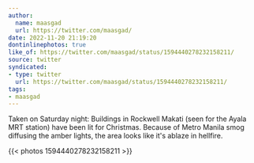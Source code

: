 ```yaml
---
author:
  name: maasgad
  url: https://twitter.com/maasgad/
date: 2022-11-20 21:19:20
dontinlinephotos: true
like_of: https://twitter.com/maasgad/status/1594440278232158211/
source: twitter
syndicated:
- type: twitter
  url: https://twitter.com/maasgad/status/1594440278232158211/
tags:
- maasgad
---
```


Taken on Saturday night: Buildings in Rockwell Makati (seen for the Ayala MRT station) have been lit for Christmas. Because of Metro Manila smog diffusing the amber lights, the area looks like it's ablaze in hellfire. 

{{< photos 1594440278232158211 >}}